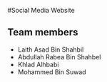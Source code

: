 #Social Media Website

## Team members

-   Laith Asad Bin Shahbil
-   Abdullah Rabea Bin Shahbel
-   Khlad Alhbabi
-   Mohammed Bin Suwad
